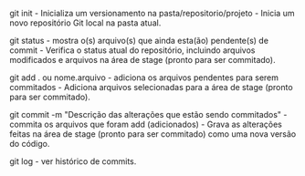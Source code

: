 git init
    - Inicializa um versionamento na pasta/repositorio/projeto
    - Inicia um novo repositório Git local na pasta atual.

git status
    - mostra o(s) arquivo(s) que ainda esta(ão) pendente(s) de commit
    - Verifica o status atual do repositório, incluindo arquivos modificados e arquivos na área de stage (pronto para ser commitado).

git add . ou nome.arquivo
    - adiciona os arquivos pendentes para serem commitados
    - Adiciona arquivos selecionadas para a área de stage (pronto para ser commitado).

git commit -m "Descrição das alterações que estão sendo commitados"
    - commita os arquivos que foram add (adicionados)
    - Grava as alterações feitas na área de stage (pronto para ser commitado) como uma nova versão do código.

git log
    - ver histórico de commits.